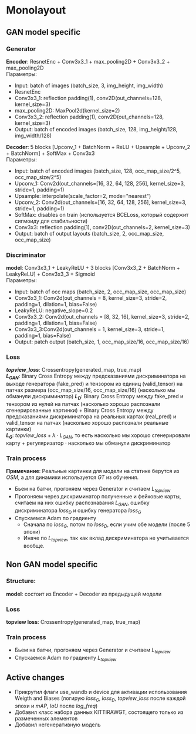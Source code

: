 # Monolayout

## GAN model specific

### Generator
__Encoder__: ResnetEnc + Conv3x3_1 + max_pooling2D + Conv3x3_2 + max_pooling2D  
Параметры:  
* Input: batch of images (batch_size, 3, img_height, img_width)
* ResnetEnc
* Conv3x3_1: reflection padding(1), conv2D(out_channels=128, kernel_size=3)
* max_pooling2D: MaxPool2d(kernel_size=2)
* Conv3x3_2: reflection padding(1), conv2D(out_channels=128, kernel_size=3)
* Output: batch of encoded images (batch_size, 128, img_height/128, img_width/128)

__Decoder__: 5 blocks [Upconv_1 + BatchNorm + ReLU + Upsample + Upconv_2 + BatchNorm] + SoftMax + Conv3x3  
Параметры:
* Input: batch of encoded images (batch_size, 128, occ_map_size/2^5, occ_map_size/2^5)
* Upconv_1:  Conv2d(out_channels=[16, 32, 64, 128, 256], kernel_size=3, stride=1, padding=1)
* Upsample: interpolate(scale_factor=2, mode="nearest")
* Upconv_2:  Conv2d(out_channels=[16, 32, 64, 128, 256], kernel_size=3, stride=1, padding=1)
* SoftMax: disables on train (используется BCELoss, который содержит сигмоиду для стабильности)
* Conv3x3: reflection padding(1), conv2D(out_channels=2, kernel_size=3)
* Output: batch of output layouts (batch_size, 2, occ_map_size, occ_map_size)

### Discriminator

__model__: Conv3x3_1 + LeakyReLU + 3 blocks [Conv3x3_2 + BatchNorm + LeakyReLU] + Conv3x3_3 + Sigmoid  
Параметры:
* Input: batch of occ maps (batch_size, 2, occ_map_size, occ_map_size)
* Conv3x3_1: Conv2d(out_channels = 8, kernel_size=3, stride=2, padding=1, dilation=1, bias=False)
* LeakyReLU: negative_slope=0.2 
* Conv3x3_2: Conv2d(out_channels = [8, 32, 16], kernel_size=3, stride=2, padding=1, dilation=1, bias=False)
* Conv3x3_3:Conv2d(out_channels = 1, kernel_size=3, stride=1, padding=1, bias=False)
* Output: patch output (batch_size, 1, occ_map_size/16, occ_map_size/16)


### Loss

__$topview\_loss$__: Crossentropy(generated_map, true_map)  
__$L_{GAN}$__: Binary Cross Entropy между предсказаниями дискриминатора на выходе генератора (fake_pred) и тензором из единиц (valid_tensor) на патчах размера (occ_map_size/16, occ_map_size/16) (насколько мы обманули дискриминатор)
__$L_D$__: Binary Cross Entropy между fake_pred и тензором из нулей на патчах (насколько хорошо распознали сгенерированные картинки) + Binary Cross Entropy между предсказаниями дискриминатора на реальных картах (real_pred) и valid_tensor на патчах (насколько хорошо распознали реальные картинки)  
__$L_G$__: $topview\_loss + \lambda \cdot L_{GAN}$, то есть насколько мы хорошо сгенерировали карту + регуляризатор $\cdot$ насколько мы обманули дискриминатор

### Train process
__Примечание__: Реальные картинки для модели на статике берутся из $OSM$, а для динамики используется $GT$ из обучения. 
* Бьем на батчи, прогоняем через Generator и считаем $L_{topview}$
* Прогоняем через дискриминатор полученные и фейковые карты, считаем на них ошибку распознавания $L_{GAN}$, ошибку дискриминатора $loss_D$ и ошибку генератора $loss_G$
* Спускаемся Adam по градиенту
    * Сначала по $loss_G$, потом по $loss_D$, если учим обе модели (после $5$ эпохи)
    * Иначе по $L_{topview}$, так как вклад дискриминатора не учитывается вообще.

## Non GAN model specific
### Structure:
__model__: состоит из Encoder + Decoder из предыдущей модели
### Loss
__topview loss__: Crossentropy(generated_map, true_map)  
### Train process

* Бьем на батчи, прогоняем через Generator и считаем $L_{topview}$
* Спускаемся Adam по градиенту $L_{topview}$


## Active changes

* Прикрутил флаги use_wandb и device для активации использования Weigth and Biases (логирую $loss_G$, $loss_D$, $topview\_loss$ после каждой эпохи и $mAP$, $IoU$ после $log\_freq$)
* Добавил класс набора данных KITTIRAWGT, состоящего только из размеченных элементов
* Добавил негенеративную модель